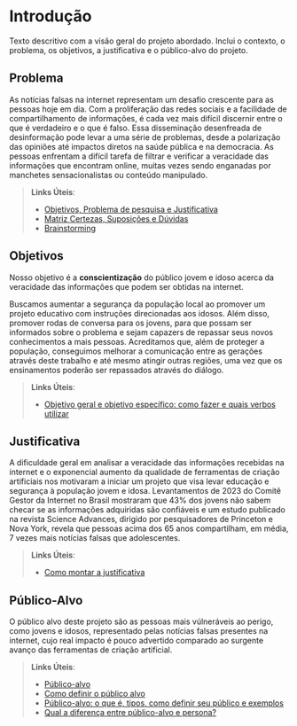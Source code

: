 # Introdução

Texto descritivo com a visão geral do projeto abordado. Inclui o contexto, o problema, os objetivos, a justificativa e o público-alvo do projeto.

## Problema

As notícias falsas na internet representam um desafio crescente para as pessoas hoje em dia. Com a proliferação das redes sociais e a facilidade de compartilhamento de informações, é cada vez mais difícil discernir entre o que é verdadeiro e o que é falso. Essa disseminação desenfreada de desinformação pode levar a uma série de problemas, desde a polarização das opiniões até impactos diretos na saúde pública e na democracia. As pessoas enfrentam a difícil tarefa de filtrar e verificar a veracidade das informações que encontram online, muitas vezes sendo enganadas por manchetes sensacionalistas ou conteúdo manipulado. 

> **Links Úteis**:
> - [Objetivos, Problema de pesquisa e Justificativa](https://medium.com/@versioparole/objetivos-problema-de-pesquisa-e-justificativa-c98c8233b9c3)
> - [Matriz Certezas, Suposições e Dúvidas](https://medium.com/educa%C3%A7%C3%A3o-fora-da-caixa/matriz-certezas-suposi%C3%A7%C3%B5es-e-d%C3%BAvidas-fa2263633655)
> - [Brainstorming](https://www.euax.com.br/2018/09/brainstorming/)

## Objetivos
Nosso objetivo é a **conscientização** do público jovem e idoso acerca da veracidade das informações que podem ser obtidas na internet.

Buscamos aumentar a segurança da população local ao promover um projeto educativo com instruções direcionadas aos idosos. Além disso, promover rodas de conversa para os jovens, para que possam ser informados sobre o problema e sejam capazers de repassar seus novos conhecimentos a mais pessoas. Acreditamos que, além de proteger a população, conseguimos melhorar a comunicação entre as gerações através deste trabalho e até mesmo atingir outras regiões, uma vez que os ensinamentos poderão ser repassados através do diálogo.
 
> **Links Úteis**:
> - [Objetivo geral e objetivo específico: como fazer e quais verbos utilizar](https://blog.mettzer.com/diferenca-entre-objetivo-geral-e-objetivo-especifico/)

## Justificativa

A dificuldade geral em analisar a veracidade das informações recebidas na internet e o exponencial aumento da qualidade de ferramentas de criação artificiais nos motivaram a iniciar um projeto que visa levar educação e segurança à população jovem e idosa. Levantamentos de 2023 do Comitê Gestor da Internet no Brasil mostraram que 43% dos jovens não sabem checar se as informações adquiridas são confiáveis e um estudo publicado na revista Science Advances, dirigido por pesquisadores de Princeton e Nova York, revela que pessoas acima dos 65 anos compartilham, em média, 7 vezes mais notícias falsas que adolescentes.

> **Links Úteis**:
> - [Como montar a justificativa](https://guiadamonografia.com.br/como-montar-justificativa-do-tcc/)

## Público-Alvo

O público alvo deste projeto são as pessoas mais vúlneráveis ao perigo, como jovens e idosos, representado pelas notícias falsas presentes na internet, cujo real impacto é pouco advertido comparado ao surgente avanço das ferramentas de criação artificial.

> **Links Úteis**:
> - [Público-alvo](https://blog.hotmart.com/pt-br/publico-alvo/)
> - [Como definir o público alvo](https://exame.com/pme/5-dicas-essenciais-para-definir-o-publico-alvo-do-seu-negocio/)
> - [Público-alvo: o que é, tipos, como definir seu público e exemplos](https://klickpages.com.br/blog/publico-alvo-o-que-e/)
> - [Qual a diferença entre público-alvo e persona?](https://rockcontent.com/blog/diferenca-publico-alvo-e-persona/)
